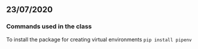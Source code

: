 23/07/2020
----------

### Commands used in the class


To install the package for creating virtual environments
`pip install pipenv`


